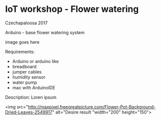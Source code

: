 # IoT workshop - Flower watering 
Czechapaloosa 2017

Arduino - base flower watering system

image goes here


Requirements:
* Arduino or arduino like
* breadboard
* jumper cables
* humidity sensor
* water pump
* mac with ArduinoIDE

Description:
Loren ipsum


<img src="http://maxpixel.freegreatpicture.com/Flower-Pot-Background-Dried-Leaves-2549917" alt="Desire result "width="200" height="150">
